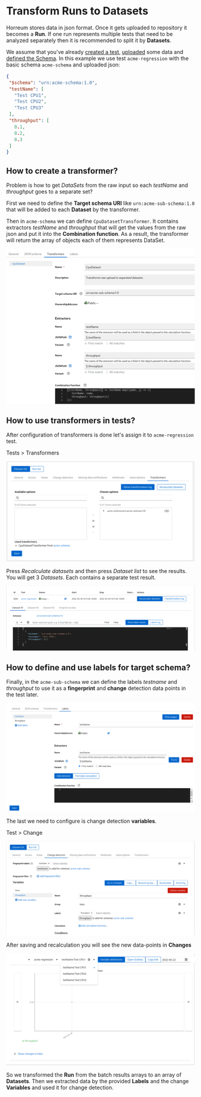# Transform Runs to Datasets

Horreum stores data in json format. Once it gets uploaded to repository it becomes a **Run**.
If one run represents multiple tests that need to be analyzed separately then it is 
recommended to split it by **Datasets**.

We assume that you've already [created a test](/docs/create_test.html), [uploaded](/docs/upload.html) some data and [defined the Schema](/docs/customize_views.html).
In this example we use test `acme-regression` with the basic schema `acme-schema` and uploaded json:

```json
{
 "$schema": "urn:acme-schema:1.0",
 "testName": [
   "Test CPU1",
   "Test CPU2",
   "Test CPU3"
 ],
 "throughput": [
   0.1,
   0.2,
   0.3
 ]
}
```

## How to create a transformer?
Problem is how to get _DataSets_ from the raw input so each _testName_ and _throughput_ goes to a separate set?

First we need to define the **Target schema URI** like `urn:acme-sub-schema:1.0` that will be added to each **Dataset** by the transformer.

Then in `acme-schema` we can define `CpuDatasetTransformer`. It contains extractors _testName_ and _throughput_ 
that will get the values from the raw json and put it into the **Combination function**. 
As a result, the transformer will return the array of objects each of them represents DataSet.

<div class="screenshot"><img src="/assets/images/datasets/transformer_setup.png"></div>


## How to use transformers in tests?
After configuration of transformers is done let's assign it to `acme-regression` test.

Tests > Transformers

<div class="screenshot"><img src="/assets/images/datasets/test_transformers.png"></div>

Press _Recalculate datasets_ and then press _Dataset list_ to see the results.
You will get 3 _Datasets_. Each contains a separate test result.

<div class="screenshot"><img src="/assets/images/datasets/datasets.png"></div>

## How to define and use labels for target schema?

Finally, in the `acme-sub-schema` we can define the labels _testname_ and _throughput_ to use it as a 
**fingerprint** and **change** detection data points in the test later.

<div class="screenshot"><img src="/assets/images/datasets/labels.png"></div>

The last we need to configure is change detection **variables**.

Test > Change 
<div class="screenshot"><img src="/assets/images/datasets/variables.png "></div>

After saving and recalculation you will see the new data-points in **Changes**

<div class="screenshot"><img src="/assets/images/datasets/change.png"></div>

So we transformed the **Run** from the batch results arrays to an array of **Datasets**. 
Then we extracted data by the provided **Labels** and the change **Variables** and used it for change detection.

